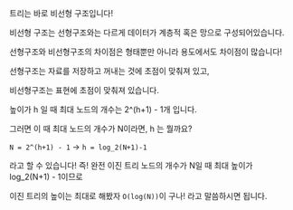  트리는 바로 비선형 구조입니다! 
 
비선형 구조는 선형구조와는 다르게 데이터가 계층적 혹은 망으로 구성되어있습니다. 

선형구조와 비선형구조의 차이점은 형태뿐만 아니라 용도에서도 차이점이 많습니다!


선형구조는 자료를 저장하고 꺼내는 것에 초점이 맞춰져 있고,

비선형구조는 표현에 초점이 맞춰져 있습니다.

높이가 h 일 때 최대 노드의 개수는 2^(h+1) - 1개  입니다.

그러면 이 때 최대 노드의 개수가 N이라면, h 는 뭘까요?

`N = 2^(h+1) - 1`
→
`h = log_2(N+1)-1`

라고 할 수 있습니다!
즉! 완전 이진 트리 노드의 개수가 N일 때 최대 높이가 log_2(N+1) - 1이므로

이진 트리의 높이는 최대로 해봤자 `O(log(N))`이 구나! 라고 말씀하시면 됩니다.